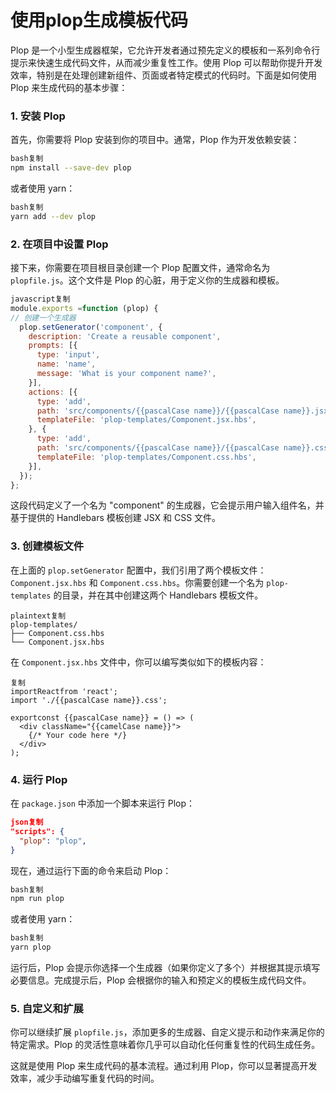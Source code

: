 # 使用plop生成模板代码

Plop 是一个小型生成器框架，它允许开发者通过预先定义的模板和一系列命令行提示来快速生成代码文件，从而减少重复性工作。使用 Plop 可以帮助你提升开发效率，特别是在处理创建新组件、页面或者特定模式的代码时。下面是如何使用 Plop 来生成代码的基本步骤：

### 1. 安装 Plop

首先，你需要将 Plop 安装到你的项目中。通常，Plop 作为开发依赖安装：

```bash
bash复制
npm install --save-dev plop

```

或者使用 yarn：

```bash
bash复制
yarn add --dev plop

```

### 2. 在项目中设置 Plop

接下来，你需要在项目根目录创建一个 Plop 配置文件，通常命名为 `plopfile.js`。这个文件是 Plop 的心脏，用于定义你的生成器和模板。

```jsx
javascript复制
module.exports =function (plop) {
// 创建一个生成器
  plop.setGenerator('component', {
    description: 'Create a reusable component',
    prompts: [{
      type: 'input',
      name: 'name',
      message: 'What is your component name?',
    }],
    actions: [{
      type: 'add',
      path: 'src/components/{{pascalCase name}}/{{pascalCase name}}.jsx',
      templateFile: 'plop-templates/Component.jsx.hbs',
    }, {
      type: 'add',
      path: 'src/components/{{pascalCase name}}/{{pascalCase name}}.css',
      templateFile: 'plop-templates/Component.css.hbs',
    }],
  });
};

```

这段代码定义了一个名为 "component" 的生成器，它会提示用户输入组件名，并基于提供的 Handlebars 模板创建 JSX 和 CSS 文件。

### 3. 创建模板文件

在上面的 `plop.setGenerator` 配置中，我们引用了两个模板文件：`Component.jsx.hbs` 和 `Component.css.hbs`。你需要创建一个名为 `plop-templates` 的目录，并在其中创建这两个 Handlebars 模板文件。

```
plaintext复制
plop-templates/
├── Component.css.hbs
└── Component.jsx.hbs

```

在 `Component.jsx.hbs` 文件中，你可以编写类似如下的模板内容：

```
复制
importReactfrom 'react';
import './{{pascalCase name}}.css';

exportconst {{pascalCase name}} = () => (
  <div className="{{camelCase name}}">
    {/* Your code here */}
  </div>
);

```

### 4. 运行 Plop

在 `package.json` 中添加一个脚本来运行 Plop：

```json
json复制
"scripts": {
  "plop": "plop",
}

```

现在，通过运行下面的命令来启动 Plop：

```bash
bash复制
npm run plop

```

或者使用 yarn：

```bash
bash复制
yarn plop

```

运行后，Plop 会提示你选择一个生成器（如果你定义了多个）并根据其提示填写必要信息。完成提示后，Plop 会根据你的输入和预定义的模板生成代码文件。

### 5. 自定义和扩展

你可以继续扩展 `plopfile.js`，添加更多的生成器、自定义提示和动作来满足你的特定需求。Plop 的灵活性意味着你几乎可以自动化任何重复性的代码生成任务。

这就是使用 Plop 来生成代码的基本流程。通过利用 Plop，你可以显著提高开发效率，减少手动编写重复代码的时间。
